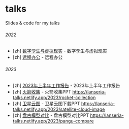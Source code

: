 # talks

Slides &amp; code for my talks

###### 2022

- [zh] [数字孪生与虚拟现实](./2022-11-28) - 数字孪生与虚拟现实
- [zh] [远程办公](./2022-12-17) - 远程办公

###### 2023

- [zh] [2023年上半年工作报告](./2023-06-30) - 2023年上半年工作报告
- [zh] [火箭收集](./2023-08-23) - 火箭收集PPT https://lanseria-talks.netlify.app/2023/rocket-collection
- [zh] [卫星云图](./2023-08-28) - 卫星云图下载PPT https://lanseria-talks.netlify.app/2023/satellite-cloud-image
- [zh] [盘古模型对比](./2023-09-08) - 盘古模型对比PPT https://lanseria-talks.netlify.app/2023/pangu-compare

